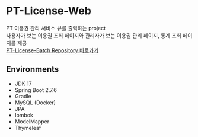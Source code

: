 # PT-License-Web
PT 이용권 관리 서비스 뷰를 출력하는 project <br>
사용자가 보는 이용권 조회 페이지와 관리자가 보는 이용권 관리 페이지, 통계 조회 페이지를 제공 <br>
[PT-License-Batch Repository 바로가기](https://github.com/leewg97/pt-license-batch)

## Environments
* JDK 17
* Spring Boot 2.7.6
* Gradle
* MySQL (Docker)
* JPA
* lombok
* ModelMapper
* Thymeleaf
